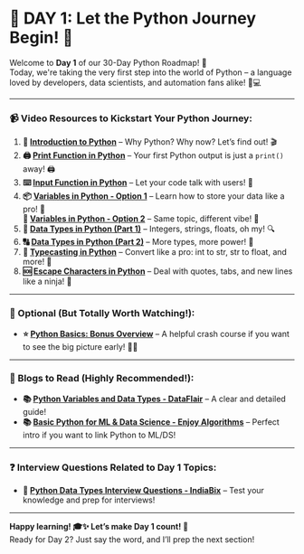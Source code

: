 # 🐍 DAY 1: Let the Python Journey Begin! 🚀

Welcome to **Day 1** of our 30-Day Python Roadmap! 🎉  
Today, we're taking the very first step into the world of Python – a language loved by developers, data scientists, and automation fans alike! 🐍💻

---

### 📹 Video Resources to Kickstart Your Python Journey:

1. **👋 [Introduction to Python](https://youtu.be/XIR20HH8mNY?si=PpBmed8axVTJQ6Gn)** – Why Python? Why now? Let’s find out! 🎬  
2. **🖨️ [Print Function in Python](https://youtu.be/MFKALKb4yFQ?si=c6VznhvdRdNyztc2)** – Your first Python output is just a `print()` away! 🖨️  
3. **⌨️ [Input Function in Python](https://youtu.be/rEP0jnkwF_w?si=O-2RxTf3WPFkbRSd)** – Let your code talk with users! 💬  
4. **📦 [Variables in Python - Option 1](https://youtu.be/2rGAGbIY_CY?si=TZ6R4W9DZFq0p5Wd)** – Learn how to store your data like a pro! 🧠  
   **🔁 [Variables in Python - Option 2](https://youtu.be/ahEzdQe45Bk?si=RfqDAbIlXW-qOozS)** – Same topic, different vibe! 🎥  
5. **🔢 [Data Types in Python (Part 1)](https://youtu.be/k7OTRmVrw7w?si=OmsmFAgqQ60sXH5w)** – Integers, strings, floats, oh my! 🔍  
6. **🔠 [Data Types in Python (Part 2)](https://youtu.be/JXQ_lFGM0bg?si=7JPa4s2mMIjekUby)** – More types, more power! 🧰  
7. **🔄 [Typecasting in Python](https://youtu.be/c98KSQXQopI?si=sOPO0iiLQc-IEKbO)** – Convert like a pro: int to str, str to float, and more! 🔄  
8. **🆘 [Escape Characters in Python](https://youtu.be/WggPY2Y2Qx0?si=uwtzdkaJaSAT-cG1)** – Deal with quotes, tabs, and new lines like a ninja! 🥷

---

### 🎁 Optional (But Totally Worth Watching!):
- **⭐ [Python Basics: Bonus Overview](https://youtu.be/t2_Q2BRzeEE?si=yDcyMmpK2KcBA4l2)** – A helpful crash course if you want to see the big picture early! 🧠💡

---

### 📖 Blogs to Read (Highly Recommended!):
- **📚 [Python Variables and Data Types - DataFlair](https://data-flair.training/blogs/python-variables-and-data-types/)** – A clear and detailed guide!  
- **📚 [Basic Python for ML & Data Science - Enjoy Algorithms](https://www.enjoyalgorithms.com/blog/basic-python-for-ml-data-science)** – Perfect intro if you want to link Python to ML/DS!

---

### ❓ Interview Questions Related to Day 1 Topics:
- **📝 [Python Data Types Interview Questions - IndiaBix](https://www.indiabix.com/technical/python/data-types/)** – Test your knowledge and prep for interviews!

---

**Happy learning! 🎓✨ Let’s make Day 1 count! 💪**  
Ready for Day 2? Just say the word, and I’ll prep the next section!
